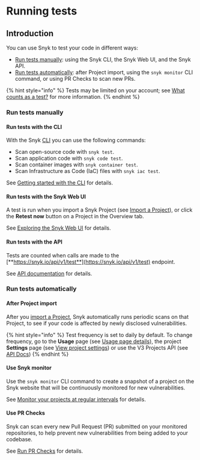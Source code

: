 # Running tests

## Introduction

You can use Snyk to test your code in different ways:

* [Run tests manually](running-tests.md#run-tests-manually): using the Snyk CLI, the Snyk Web UI, and the Snyk API.
* [Run tests automatically](running-tests.md#run-tests-automatically): after Project import, using the `snyk monitor` CLI command, or using PR Checks to scan new PRs.

{% hint style="info" %}
Tests may be limited on your account; see [What counts as a test?](https://support.snyk.io/hc/en-us/articles/360000925418-What-counts-as-a-test-) for more information.
{% endhint %}

### Run tests manually

#### Run tests with the CLI

With the Snyk [CLI](../snyk-cli/cli-reference.md) you can use the following commands:

* Scan open-source code with `snyk test`.
* Scan application code with `snyk code test`.
* Scan container images with `snyk container test`.
* Scan Infrastructure as Code (IaC) files with `snyk iac test`.

See [Getting started with the CLI](../snyk-cli/getting-started-with-the-cli.md) for details.

#### Run tests with the Snyk Web UI

A test is run when you import a Snyk Project (see [Import a Project](quickstart/import-a-project.md)), or click the **Retest now** button on a Project in the Overview tab.

See [Exploring the Snyk Web UI](../snyk-web-ui/getting-started-with-the-snyk-web-ui.md) for details.

#### Run tests with the API

Tests are counted when calls are made to the [**https://snyk.io/api/v1/test**](https://snyk.io/api/v1/test) endpoint.

See [API documentation](https://snyk.docs.apiary.io) for details.

### Run tests automatically

#### After Project import

After you [import a Project](quickstart/import-a-project.md), Snyk automatically runs periodic scans on that Project, to see if your code is affected by newly disclosed vulnerabilities.

{% hint style="info" %}
Test frequency is set to daily by default. To change frequency, go to the **Usage** page (see [Usage page details](../snyk-admin/managing-settings/usage-page-details.md)), the project **Settings** page (see [View project settings](../manage-issues/introduction-to-snyk-projects/view-project-settings.md)) or use the V3 Projects API (see [API Docs](https://apidocs.snyk.io/experimental?version=2022-12-21%7Eexperimental#patch-/orgs/-org\_id-/projects/-project\_id-))
{% endhint %}

#### Use Snyk monitor

Use the `snyk monitor` CLI command to create a snapshot of a project on the Snyk website that will be continuously monitored for new vulnerabilities.

See [Monitor your projects at regular intervals](../snyk-cli/test-for-vulnerabilities/monitor-your-projects-at-regular-intervals.md) for details.

#### Use PR Checks

Snyk can scan every new Pull Request (PR) submitted on your monitored repositories, to help prevent new vulnerabilities from being added to your codebase.

See [Run PR Checks](../scan-application-code/run-pr-checks/) for details.
